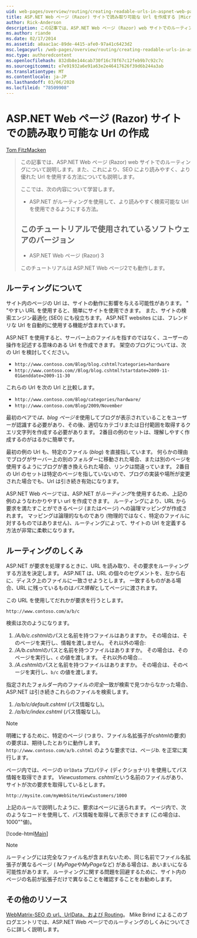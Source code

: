 ```yaml
---
uid: web-pages/overview/routing/creating-readable-urls-in-aspnet-web-pages-sites
title: ASP.NET Web ページ (Razor) サイトで読み取り可能な Url を作成する |Microsoft Docs
author: Rick-Anderson
description: この記事では、ASP.NET Web ページ (Razor) web サイトでのルーティングについて説明します。また、これにより、SEO により読みやすく、より優れた Url を使用する方法についても説明します。 作業内容
ms.author: riande
ms.date: 02/17/2014
ms.assetid: a8aac1ac-89de-4415-afe0-97a41c6423d2
msc.legacyurl: /web-pages/overview/routing/creating-readable-urls-in-aspnet-web-pages-sites
msc.type: authoredcontent
ms.openlocfilehash: 832db8e144cab730f16c78f67c12feb9b7c92c7c
ms.sourcegitcommit: e7e91932a6e91a63e2e46417626f39d6b244a3ab
ms.translationtype: MT
ms.contentlocale: ja-JP
ms.lasthandoff: 03/06/2020
ms.locfileid: "78509908"
---
```

# <a name="creating-readable-urls-in-aspnet-web-pages-razor-sites"></a>ASP.NET Web ページ (Razor) サイトでの読み取り可能な Url の作成

[Tom FitzMacken](https://github.com/tfitzmac)

> この記事では、ASP.NET Web ページ (Razor) web サイトでのルーティングについて説明します。また、これにより、SEO により読みやすく、より優れた Url を使用する方法についても説明します。
> 
> ここでは、次の内容について学習します。
> 
> - ASP.NET がルーティングを使用して、より読みやすく検索可能な Url を使用できるようにする方法。
>   
> 
> ## <a name="software-versions-used-in-the-tutorial"></a>このチュートリアルで使用されているソフトウェアのバージョン
> 
> 
> - ASP.NET Web ページ (Razor) 3
>   
> 
> このチュートリアルは ASP.NET Web ページ2でも動作します。

## <a name="about-routing"></a>ルーティングについて

サイト内のページの Url は、サイトの動作に影響を与える可能性があります。 &quot; &quot;やすい URL を使用すると、簡単にサイトを使用できます。 また、サイトの検索エンジン最適化 (SEO) にも役立ちます。 ASP.NET websites には、フレンドリな Url を自動的に使用する機能が含まれています。

ASP.NET を使用すると、サーバー上のファイルを指すのではなく、ユーザーの操作を記述する意味のある Url を作成できます。 架空のブログについては、次の Url を検討してください。

- `http://www.contoso.com/Blog/blog.cshtml?categories=hardware`
- `http://www.contoso.com//Blog/blog.cshtml?startdate=2009-11-01&enddate=2009-11-30`

これらの Url を次の Url と比較します。

- `http://www.contoso.com/Blog/categories/hardware/`
- `http://www.contoso.com/Blog/2009/November`

最初のペアで*は、blog ページを*使用してブログが表示されていることをユーザーが認識する必要があり、その後、適切なカテゴリまたは日付範囲を取得するクエリ文字列を作成する必要があります。 2番目の例のセットは、理解しやすく作成するのがはるかに簡単です。

最初の例の Url も、特定のファイル (*blog*) を直接指しています。 何らかの理由でブログがサーバー上の別のフォルダーに移動された場合、または別のページを使用するようにブログが書き換えられた場合、リンクは間違っています。 2番目の Url のセットは特定のページを指していないので、ブログの実装や場所が変更された場合でも、Url は引き続き有効になります。

ASP.NET Web ページでは、ASP.NET が*ルーティング*を使用するため、上記の例のようなわかりやすい url を作成できます。 ルーティングにより、URL から要求を満たすことができるページ (またはページ) への論理マッピングが作成されます。 マッピングは論理的なものであり (物理的ではなく、特定のファイルに対するものではありません)、ルーティングによって、サイトの Url を定義する方法が非常に柔軟になります。

## <a name="how-routing-works"></a>ルーティングのしくみ

ASP.NET が要求を処理するときに、URL を読み取り、その要求をルーティングする方法を決定します。 ASP.NET は、URL の個々のセグメントを、左から右に、ディスク上のファイルに一致させようとします。 一致するものがある場合、URL に残っているものは*パス情報*としてページに渡されます。

この URL を使用してだれかが要求を行うとします。

`http://www.contoso.com/a/b/c`

検索は次のようになります。

1. */A/b/c.cshtml*のパスと名前を持つファイルはありますか。 その場合は、そのページを実行し、情報を渡しません。 それ以外の場合:
2. */A/b.cshtml*のパスと名前を持つファイルはありますか。 その場合は、そのページを実行し、`c` の値を渡します。 それ以外の場合...
3. */A.cshtml*のパスと名前を持つファイルはありますか。 その場合は、そのページを実行し、`b/c` の値を渡します。

指定されたフォルダー内のファイル*の完全*一致が検索で見つからなかった場合、ASP.NET は引き続きこれらのファイルを検索します。

1. */a/b/c/default.cshtml* (パス情報なし)。
2. */a/b/c/index.cshtml* (パス情報なし)。

> [!NOTE]
> 明確にするために、特定のページ (つまり、ファイル名拡張子が*cshtml*の要求) の要求は、期待したとおりに動作します。 `http://www.contoso.com/a/b.cshtml` のような要求では、ページ*b.* を正常に実行します。

ページ内では、ページの `UrlData` プロパティ (ディクショナリ) を使用してパス情報を取得できます。 *Viewcustomers. cshtml*という名前のファイルがあり、サイトが次の要求を取得しているとします。

`http://mysite.com/myWebSite/ViewCustomers/1000`

上記のルールで説明したように、要求はページに送られます。 ページ内で、次のようなコードを使用して、パス情報を取得して表示できます (この場合は、1000&quot;&quot;値)。

[!code-html[Main](creating-readable-urls-in-aspnet-web-pages-sites/samples/sample1.html)]

> [!NOTE]
> ルーティングには完全なファイル名が含まれないため、同じ名前でファイル名拡張子が異なるページ ( *MyPage*や*MyPage*など) がある場合は、あいまいになる可能性があります。 ルーティングに関する問題を回避するために、サイト内のページの名前が拡張子だけで異なることを確認することをお勧めします。

<a id="Additional_Resources"></a>
## <a name="additional-resources"></a>その他のリソース

[WebMatrix-SEO の url、UrlData、および Routing](http://www.mikesdotnetting.com/Article/165/WebMatrix-URLs-UrlData-and-Routing-for-SEO)。 Mike Brind によるこのブログエントリでは、ASP.NET Web ページでのルーティングのしくみについてさらに詳しく説明します。
